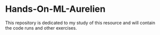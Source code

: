 # Hands-On-ML-Aurelien
This repository is dedicated to my study of this resource and will contain the code runs and other exercises.
